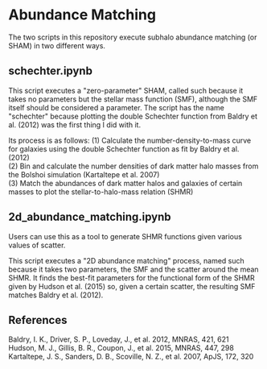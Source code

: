 ﻿# Abundance Matching
The two scripts in this repository execute subhalo abundance matching (or SHAM) in two different ways.

## schechter.ipynb
This script executes a "zero-parameter" SHAM, called such because it takes no parameters but the stellar mass function (SMF), although the SMF itself should be considered a parameter. The script has the name "schechter" because plotting the double Schechter function from Baldry et al. (2012) was the first thing I did with it.

Its process is as follows:
(1) Calculate the number-density-to-mass curve for galaxies using the double Schechter function as fit by Baldry et al. (2012)  
(2) Bin and calculate the number densities of dark matter halo masses from the Bolshoi simulation (Kartaltepe et al. 2007)  
(3) Match the abundances of dark matter halos and galaxies of certain masses to plot the stellar-to-halo-mass relation (SHMR)

## 2d_abundance_matching.ipynb
Users can use this as a tool to generate SHMR functions given various values of scatter.

This script executes a "2D abundance matching" process, named such because it takes two parameters, the SMF and the scatter around the mean SHMR. It finds the best-fit parameters for the functional form of the SHMR given by Hudson et al. (2015) so, given a certain scatter, the resulting SMF matches Baldry et al. (2012).

## References
Baldry, I. K., Driver, S. P., Loveday, J., et al. 2012, MNRAS, 421, 621  
Hudson, M. J., Gillis, B. R., Coupon, J., et al. 2015, MNRAS, 447, 298  
Kartaltepe, J. S., Sanders, D. B., Scoville, N. Z., et al. 2007, ApJS, 172, 320  
